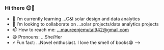 ### Hi there 😊👋
- 🌱 I’m currently learning ...C&I solar design and data analytics
- 👯 I’m looking to collaborate on ...solar projects/data analytics projects
- 📫 How to reach me: ...maureenjemutai942@gmail.com
- 😄 Pronouns: ...She/Her
- ⚡ Fun fact: ...Novel enthusiast. I love the smell of books😁
-->
